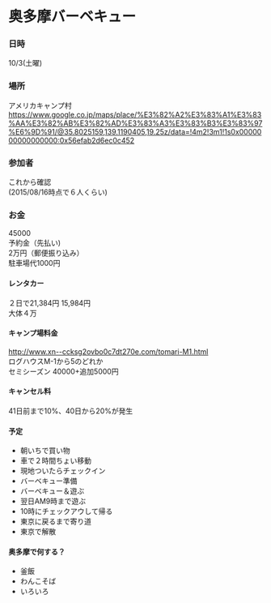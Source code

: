 # 奥多摩バーベキュー

### 日時
10/3(土曜)

### 場所
アメリカキャンプ村
https://www.google.co.jp/maps/place/%E3%82%A2%E3%83%A1%E3%83%AA%E3%82%AB%E3%82%AD%E3%83%A3%E3%83%B3%E3%83%97%E6%9D%91/@35.8025159,139.1190405,19.25z/data=!4m2!3m1!1s0x0000000000000000:0x56efab2d6ec0c452

### 参加者
これから確認  
(2015/08/16時点で６人くらい)

### お金  
45000  
予約金（先払い)  
2万円（郵便振り込み）  
駐車場代1000円  

#### レンタカー  
  ２日で21,384円	15,984円  
  大体４万

#### キャンプ場料金
http://www.xn--ccksg2ovbo0c7dt270e.com/tomari-M1.html  
ログハウスM-1から5のどれか  
セミシーズン 40000+追加5000円

#### キャンセル料
41日前まで10%、40日から20%が発生

#### 予定
- 朝いちで買い物
- 車で２時間ちょい移動
- 現地ついたらチェックイン
- バーベキュー準備
- バーベキュー＆遊ぶ
- 翌日AM9時まで遊ぶ
- 10時にチェックアウして帰る
- 東京に戻るまで寄り道
- 東京で解散

#### 奥多摩で何する？
- 釜飯
- わんこそば
- いろいろ
